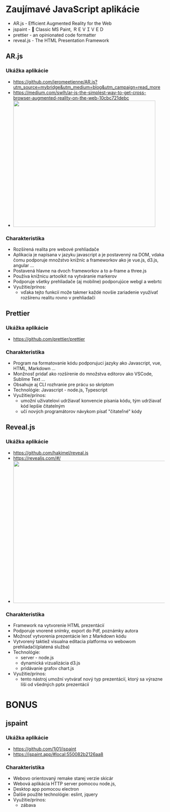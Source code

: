 # Zaujímavé JavaScript aplikácie

- AR.js - Efficient Augmented Reality for the Web
- jspaint - 🎨 Classic MS Paint, ＲＥＶＩＶＥＤ
- prettier - an opinionated code formatter
- reveal.js - The HTML Presentation Framework

## AR.js

### Ukážka aplikácie

- <https://github.com/jeromeetienne/AR.js?utm_source=mybridge&utm_medium=blog&utm_campaign=read_more>
- <https://medium.com/swlh/ar-js-the-simplest-way-to-get-cross-browser-augmented-reality-on-the-web-10cbc721debc>
- <img src="https://github.com/xminarikd/wawjs/blob/cvicenie1/01-cvicenie/Zadanie1/arjs.gif"  width="450" height="400" />

### Charakteristika

- Rozšírená realita pre webové prehliadače
- Aplikacia je napísana v jazyku javascript a je postavenný na DOM, vdaka čomu podporuje množstvo knižníc a frameworkov ako je vue.js, d3.js, angular ...
- Postavená hlavne na dvoch frameworkov a to a-frame a three.js
- Používa knižnicu artoolkit na vytváranie markerov
- Podporuje všetky prehliadače (aj mobilne) podporujúce webgl a webrtc
- Využitie/prínos:
  - vďaka tejto funkcií može takmer každé novšie zariadenie využívať rozšírenu realitu rovno v prehliadači

## Prettier

### Ukážka aplikácie

- <https://github.com/prettier/prettier>

### Charakteristika

- Program na formatovanie kódu podporujuci jazyky ako Javascript, vue, HTML, Markdown ...
- Monžnosť pridať ako rozšírenie do množstva editorov ako VSCode, Sublime Text ...
- Obsahuje aj CLI rozhranie pre prácu so skriptom
- Technológie: Javascript - node.js, Typescript
- Využitie/prínos:
  - umožní uživatelovi udržiavať konvencie písania kódu, tým udržiavať kód lepšie čitatelným
  - učí nových programátorov návykom písať "čitateľné" kódy

## Reveal.js

### Ukážka aplikácie

- <https://github.com/hakimel/reveal.js>
- <https://revealjs.com/#/>
- <img src="https://static.slid.es/support/reveal.js-vertical-slides.gif" width="700" height="450" />

### Charakteristika

- Framework na vytvorenie HTML prezentácií
- Podporuje vnorené snímky, export do Pdf, poznámky autora
- Možnosť vytvorenia prezentácie len z Markdown kódu
- Vytvorený taktiež visualna editacia platforma vo webowom prehliadači(platená služba)
- Technológie:
  - server - node.js
  - dynamická vizualizácia d3.js
  - pridávanie grafov chart.js
- Využitie/prínos:
  - tento nástroj umožní vytvárať nový typ prezentácií, ktorý sa výrazne líši od všedných pptx prezentácií

# BONUS

## jspaint

### Ukážka aplikácie

- <https://github.com/1j01/jspaint>
- <https://jspaint.app/#local:550082b2126aa8>

### Charakteristika

- Webovo orientovaný remake starej verzie skicár
- Webová aplikácia HTTP server pomocou node.js,
- Desktop app pomocou electron
- Ďalšie použité technológie: eslint, jquery
- Využitie/prínos:
  - zábava
